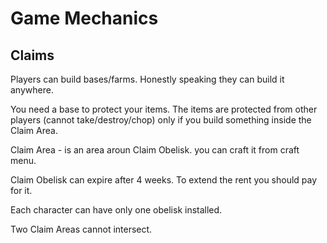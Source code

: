 # Game Mechanics

## Claims

Players can build bases/farms. Honestly speaking they can build it anywhere. 

You need a base to protect your items. The items are protected from other players (cannot take/destroy/chop) only if you build something inside the Claim Area.

Claim Area - is an area aroun Claim Obelisk. you can craft it from craft menu.

Claim Obelisk can expire after 4 weeks. To extend the rent you should pay for it.

Each character can have only one obelisk installed.

Two Claim Areas cannot intersect.
